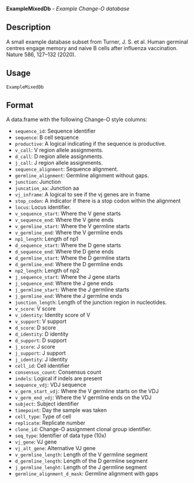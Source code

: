 **ExampleMixedDb** - *Example Change-O database*

Description
--------------------

A small example database subset from Turner, J. S. et al. Human germinal centres 
engage memory and naive B cells after influenza vaccination. Nature 586, 127–132 (2020).


Usage
--------------------
```
ExampleMixedDb
```




Format
-------------------

A data.frame with the following Change-O style columns:

+ `sequence_id`:           Sequence identifier
+  `sequence`:               B cell sequence
+  `productive`:             A logical indicating if the sequence is productive.
+ `v_call`:                V region allele assignments.
+  `d_call`:                 D region allele assignments. 
+ `j_call`:                J region allele assignments.
+ `sequence_alignment`:    Sequence alignment.
+  `germline_alignment`:     Germline alignment without gaps. 
+  `junction`:               Junction
+  `juncation_aa`:           Junction aa
+  `vj_inframe`:             A logical to see if the vj genes are in frame
+  `stop_codon`:             A indicator if there is a stop codon within the alignment
+  `locus`:                  Locus identifier. 
+  `v_sequence_start`:       Where the V gene starts
+  `v_sequence_end`:         Where the V gene ends
+  `v_germline_start`:       Where the V germline starts
+  `v_germline_end`:         Where the V germline ends
+  `np1_length`:             Length of np1
+  `d_sequence_start`:       Where the D gene starts
+  `d_sequence_end`:         Where the D gene ends
+  `d_germline_start`:       Where the D germline starts
+  `d_germline_end`:         Where the D germline ends
+  `np2_length`:             Length of np2
+  `j_sequence_start`:       Where the J gene starts
+  `j_sequence_end`:         Where the J gene ends
+  `j_germline_start`:       Where the J germline starts
+  `j_germline_end`:         Where the J germline ends
+ `junction_length`:       Length of the junction region in nucleotides.
+  `v_score`:                V score
+  `v_identity`:             Identity score of V
+  `v_support`:              V support
+  `d_score`:                D score
+  `d_identity`:             D identity 
+  `d_support`:              D support
+  `j_score`:                J score
+  `j_support`:              J support
+  `j_identity`:             J identity 
+  `cell_id`:                Cell identifier 
+  `consensus_count`:        Consensus count 
+  `indels`:                 Logical if indels are present 
+  `sequence_vdj`:           VDJ sequence
+  `v_germ_start_vdj`:       Where the V germline starts on the VDJ
+  `v_germ_end_vdj`:         Where the V germline ends on the VDJ
+  `subject`:                Subject identifier 
+  `timepoint`:              Day the sample was taken 
+  `cell_type`:              Type of cell 
+  `replicate`:              Replicate number 
+ `clone_id`:              Change-O assignment clonal group identifier.
+  `seq_type`:               Identifier of data type (10x)
+  `vj_gene`:                VJ gene
+  `vj_alt_gene`:            Alternative VJ gene
+  `v_germline_length`:      Length of the V germline segment
+  `d_germline_length`:      Length of the D germline segment 
+  `j_germline_lenght`:      Length of the J germline segment 
+  `germline_alignment_d_mask`:  Germline alignment with gaps











